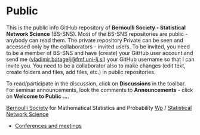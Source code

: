 # Public
This is the public info GitHub repository of **Bernoulli Society - Statistical Network Science** (BS-SNS). Most of the BS-SNS repositories are public - anybody can read them. The private repository Private can be seen and accessed only by the collaborators - invited users. To be invited, you need to be a member of BS-SNS and have (create) your GitHub user account and send  me (vladimir.batagelj@fmf.uni-lj.si) your GitHub username so that I can invite you. You need to be a collaborator also to make changes (edit text, create folders and files, add files, etc.) in public repositories.

To read/participate in the discussion, click on **Discussions** in the toolbar. For seminar announcements, look the comments to **Announcements** - click on **Welcome to Public ...**.

[Bernoulli Society](https://bernoullisociety.org/) for Mathematical Statistics and Probability [Wp](https://en.wikipedia.org/wiki/Bernoulli_Society_for_Mathematical_Statistics_and_Probability)
/
[Statistical Network Science](https://bernoullisociety.org/who-is-who/53-general/337-statistical-network-science-committee)

* [Conferences and meetings](conf/README.md)
